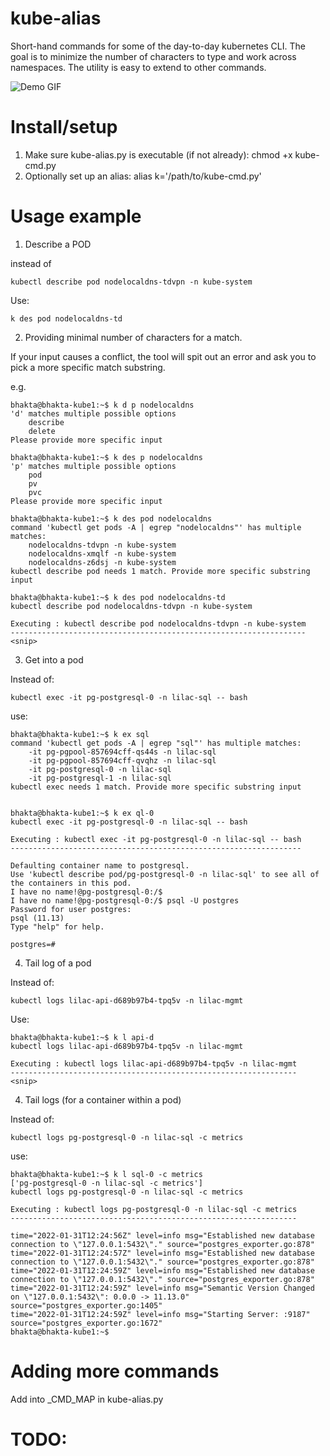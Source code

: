 # kube-alias
Short-hand commands for some of the day-to-day kubernetes CLI. The goal is to minimize the number of characters to type and work across namespaces. The utility is easy to extend to other commands.

![Demo GIF](https://drive.google.com/file/d/1Gv5QySjyTdQRML4AcXKkWRMHaYaIjbQN/view?usp=sharing)


# Install/setup

1. Make sure kube-alias.py is executable (if not already): chmod +x kube-cmd.py
2. Optionally set up an alias: alias k='/path/to/kube-cmd.py'


# Usage example

1. Describe a POD

instead of

```
kubectl describe pod nodelocaldns-tdvpn -n kube-system
```

Use:
```
k des pod nodelocaldns-td
```


2. Providing minimal number of characters for a match.

If your input causes a conflict, the tool will spit out an error and ask you to pick a more specific match substring.

e.g.

```
bhakta@bhakta-kube1:~$ k d p nodelocaldns
'd' matches multiple possible options
    describe
    delete
Please provide more specific input

bhakta@bhakta-kube1:~$ k des p nodelocaldns
'p' matches multiple possible options
    pod
    pv
    pvc
Please provide more specific input

bhakta@bhakta-kube1:~$ k des pod nodelocaldns
command 'kubectl get pods -A | egrep "nodelocaldns"' has multiple matches:
    nodelocaldns-tdvpn -n kube-system
    nodelocaldns-xmqlf -n kube-system
    nodelocaldns-z6dsj -n kube-system
kubectl describe pod needs 1 match. Provide more specific substring input

bhakta@bhakta-kube1:~$ k des pod nodelocaldns-td
kubectl describe pod nodelocaldns-tdvpn -n kube-system

Executing : kubectl describe pod nodelocaldns-tdvpn -n kube-system
------------------------------------------------------------------
<snip>
```

3. Get into a pod


Instead of:

```
kubectl exec -it pg-postgresql-0 -n lilac-sql -- bash
```

use:

```
bhakta@bhakta-kube1:~$ k ex sql
command 'kubectl get pods -A | egrep "sql"' has multiple matches:
    -it pg-pgpool-857694cff-qs44s -n lilac-sql
    -it pg-pgpool-857694cff-qvqhz -n lilac-sql
    -it pg-postgresql-0 -n lilac-sql
    -it pg-postgresql-1 -n lilac-sql
kubectl exec needs 1 match. Provide more specific substring input


bhakta@bhakta-kube1:~$ k ex ql-0
kubectl exec -it pg-postgresql-0 -n lilac-sql -- bash

Executing : kubectl exec -it pg-postgresql-0 -n lilac-sql -- bash
-----------------------------------------------------------------

Defaulting container name to postgresql.
Use 'kubectl describe pod/pg-postgresql-0 -n lilac-sql' to see all of the containers in this pod.
I have no name!@pg-postgresql-0:/$
I have no name!@pg-postgresql-0:/$ psql -U postgres
Password for user postgres:
psql (11.13)
Type "help" for help.

postgres=#

```

4. Tail log of a pod

Instead of:

```
kubectl logs lilac-api-d689b97b4-tpq5v -n lilac-mgmt
```

Use:

```
bhakta@bhakta-kube1:~$ k l api-d
kubectl logs lilac-api-d689b97b4-tpq5v -n lilac-mgmt

Executing : kubectl logs lilac-api-d689b97b4-tpq5v -n lilac-mgmt
----------------------------------------------------------------
<snip>
```

4. Tail logs (for a container within a pod)


Instead of:

```
kubectl logs pg-postgresql-0 -n lilac-sql -c metrics
```

use:

```
bhakta@bhakta-kube1:~$ k l sql-0 -c metrics
['pg-postgresql-0 -n lilac-sql -c metrics']
kubectl logs pg-postgresql-0 -n lilac-sql -c metrics

Executing : kubectl logs pg-postgresql-0 -n lilac-sql -c metrics
----------------------------------------------------------------

time="2022-01-31T12:24:56Z" level=info msg="Established new database connection to \"127.0.0.1:5432\"." source="postgres_exporter.go:878"
time="2022-01-31T12:24:57Z" level=info msg="Established new database connection to \"127.0.0.1:5432\"." source="postgres_exporter.go:878"
time="2022-01-31T12:24:59Z" level=info msg="Established new database connection to \"127.0.0.1:5432\"." source="postgres_exporter.go:878"
time="2022-01-31T12:24:59Z" level=info msg="Semantic Version Changed on \"127.0.0.1:5432\": 0.0.0 -> 11.13.0" source="postgres_exporter.go:1405"
time="2022-01-31T12:24:59Z" level=info msg="Starting Server: :9187" source="postgres_exporter.go:1672"
bhakta@bhakta-kube1:~$
```

# Adding more commands

Add into _CMD_MAP in kube-alias.py


# TODO:
